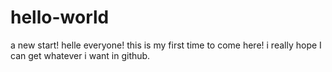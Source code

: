 # hello-world
a new start!
helle everyone!
this is my first time to come here!
i really hope I can get whatever i want in github.
